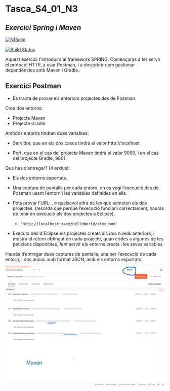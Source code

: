 # Tasca_S4_01_N3
## _Exercici Spring i Maven_

[![N|Solid](https://itacademy.barcelonactiva.cat/pluginfile.php/1/theme_remui/logo/1666775845/logo.png)](https://nodesource.com/products/nsolid)

[![Build Status](https://travis-ci.org/joemccann/dillinger.svg?branch=master)](https://travis-ci.org/joemccann/dillinger)

Aquest exercici t'introduirà al framework SPRING. 
Començaràs a fer servir el protocol HTTP, a usar Postman, i a descobrir com gestionar dependències amb Maven i Gradle..


## Exercici Postman

- Es tracta de provar els anteriors projectes des de Postman.

Crea dos entorns:
- Projecte Maven
- Projecte Gradle

 

Ambdós entorns tindran dues variables:

 - Servidor, que en els dos casos tindrà el valor http://localhost

 - Port, que en el cas del projecte Maven tindrà el valor 9000, i en el cas del projecte Gradle, 9001.

 
Que has d’entregar? (4 arxius):

 - Els dos entorns exportats.

 - Una captura de pantalla per cada entorn, on es vegi l’execució des de Postman usant l’entorn i les variables definides en ells.

- Pots provar l'URL: , o qualsevol altra de les que admeten els dos projectes. (recorda que perquè l’execució funcioni correctament, hauràs de tenir en execució els dos projectes a Eclipse).
    -     'http://localhost:xxxx/HelloWorld/elmeunom'

- Executa des d’Eclipse els projectes creats als dos nivells anteriors, i mostra el retorn obtingut en cada projecte, quan crides a algunes de les peticions disponibles, fent servir els entorns creats i les seves variables.

Hauràs d’entregar dues captures de pantalla, una per l’execució de cada entorn, i dos arxius amb format JSON, amb els entorns exportats.

[![N|Solid](https://github.com/gonzashan/Tasca_S4_01_N3/blob/main/Maven.png)](https://nodesource.com/products/nsolid)

